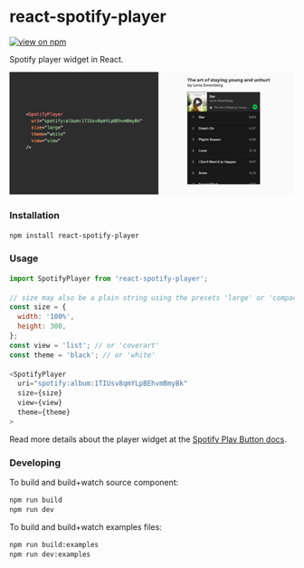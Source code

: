 # react-spotify-player

[![view on npm](http://img.shields.io/npm/v/react-spotify-player.svg)](https://www.npmjs.org/package/react-spotify-player)

Spotify player widget in React.

![](react-spotify-player.png)

### Installation

`npm install react-spotify-player`

### Usage

```javascript
import SpotifyPlayer from 'react-spotify-player';

// size may also be a plain string using the presets 'large' or 'compact'
const size = {
  width: '100%',
  height: 300,
};
const view = 'list'; // or 'coverart'
const theme = 'black'; // or 'white'

<SpotifyPlayer
  uri="spotify:album:1TIUsv8qmYLpBEhvmBmyBk"
  size={size}
  view={view}
  theme={theme}
>
```

Read more details about the player widget at the [Spotify Play Button docs](https://developer.spotify.com/technologies/widgets/spotify-play-button/).

### Developing

To build and build+watch source component:

```bash
npm run build
npm run dev
```

To build and build+watch examples files:

```bash
npm run build:examples
npm run dev:examples
```
